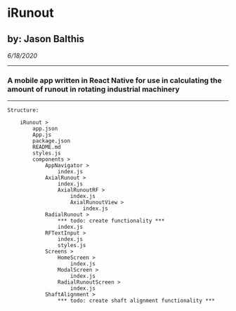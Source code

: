 # iRunout

## by: Jason Balthis
*6/18/2020*
___

### A mobile app written in React Native for use in calculating the amount of runout in rotating industrial machinery

___

    Structure:

        iRunout >
            app.json
            App.js
            package.json
            README.md
            styles.js
            components >
                AppNavigator >
                    index.js
                AxialRunout >
                    index.js
                    AxialRunoutRF >
                        index.js
                        AxialRunoutView >
                            index.js
                RadialRunout >
                    *** todo: create functionality ***
                    index.js
                RFTextInput >
                    index.js
                    styles.js
                Screens >
                    HomeScreen >
                        index.js
                    ModalScreen >
                        index.js
                    RadialRunoutScreen >
                        index.js
                ShaftAlignment >
                    *** todo: create shaft alignment functionality ***
